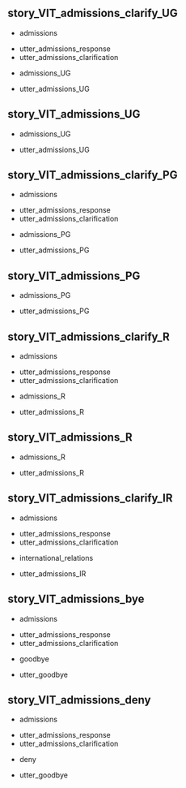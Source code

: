 ## story_VIT_admissions_clarify_UG
* admissions
- utter_admissions_response
- utter_admissions_clarification
* admissions_UG
- utter_admissions_UG
 
## story_VIT_admissions_UG
* admissions_UG
- utter_admissions_UG

## story_VIT_admissions_clarify_PG
* admissions
- utter_admissions_response
- utter_admissions_clarification
* admissions_PG
- utter_admissions_PG

## story_VIT_admissions_PG
* admissions_PG
- utter_admissions_PG

## story_VIT_admissions_clarify_R
* admissions
- utter_admissions_response
- utter_admissions_clarification
* admissions_R
- utter_admissions_R

## story_VIT_admissions_R
* admissions_R
- utter_admissions_R

## story_VIT_admissions_clarify_IR
* admissions
- utter_admissions_response
- utter_admissions_clarification
* international_relations
- utter_admissions_IR

## story_VIT_admissions_bye
* admissions
- utter_admissions_response
- utter_admissions_clarification
* goodbye
- utter_goodbye

## story_VIT_admissions_deny
* admissions
- utter_admissions_response
- utter_admissions_clarification
* deny
- utter_goodbye